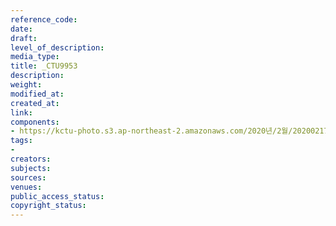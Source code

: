 ```yaml
---
reference_code: 
date: 
draft: 
level_of_description: 
media_type: 
title: _CTU9953
description: 
weight: 
modified_at: 
created_at: 
link: 
components:
- https://kctu-photo.s3.ap-northeast-2.amazonaws.com/2020년/2월/20200217_제70차+민주노총+정기대의원대회/_CTU9953.jpg
tags:
- 
creators: 
subjects: 
sources: 
venues: 
public_access_status: 
copyright_status: 
---
```

